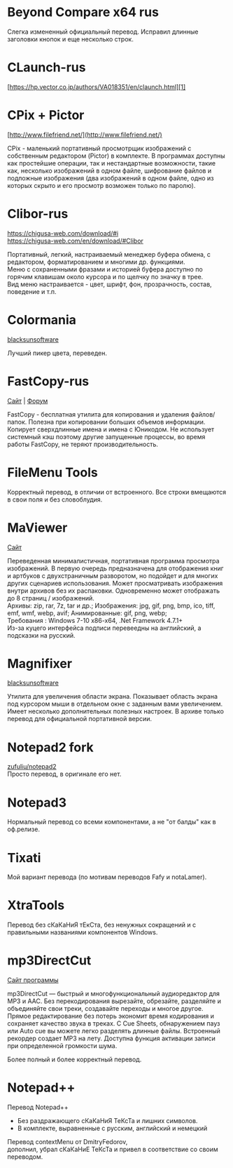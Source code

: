 # Beyond Compare x64 rus  
  
Слегка измененный официальный перевод. Исправил длинные заголовки кнопок и еще несколько строк.  
  
# CLaunch-rus

[https://hp.vector.co.jp/authors/VA018351/en/claunch.html][1]

  [1]: https://hp.vector.co.jp/authors/VA018351/en/claunch.html
  
 # CPix + Pictor

[http://www.filefriend.net/](http://www.filefriend.net/)  
  
CPix - маленький портативный просмотрщик изображений с собственным редактором (Pictor) в комплекте. В программах доступны как простейшие операции, так и нестандартные возможности, такие как, несколько изображений в одном файле, шифрование файлов и подложные изображения (два изображений в одном файле, одно из которых скрыто и его просмотр возможен только по паролю).
  
# Clibor-rus

  <a href="https://chigusa-web.com/download/#i" target="_blank">https://chigusa-web.com/download/#i</a>  
  <a href="https://chigusa-web.com/en/download/#Clibor" target="_blank">https://chigusa-web.com/en/download/#Clibor</a>  
  
Портативный, легкий, настраиваемый менеджер буфера обмена, с редактором, форматированием и многими др. функциями.  
Меню с сохраненными фразами и историей буфера доступно по горячим клавишам около курсора и по щелчку по значку в трее.  
Вид меню настраивается - цвет, шрифт, фон, прозрачность, состав, поведение и т.п.  
  
# Colormania

  [blacksunsoftware](http://www.blacksunsoftware.com/screenmagnifier.html)
  
Лучший пикер цвета, переведен.
  
# FastCopy-rus

  <a href="https://fastcopy.jp/" target="_blank">Сайт</a> | <a href="https://groups.google.com/forum/#!forum/fastcopy-bb-eng" target="_blank">Форум</a>
  
FastCopy - бесплатная утилита для копирования и удаления файлов/папок. Полезна при копировании больших объемов информации. Копирует сверхдлинные имена и имена с Юникодом. Не использует системный кэш поэтому другие запущенные процессы, во время работы FastCopy, не теряют производительность.
 
# FileMenu Tools

Корректный перевод, в отличии от встроенного. Все строки вмещаются в свои поля и без словоблудия.  
  
# MaViewer
  
 [Сайт](http://www.moreread.net/)
  
Переведенная минималистичная, портативная программа просмотра изображений. В первую очередь предназначена для отображения книг и артбуков с двухстраничным разворотом, но подойдет и для многих других сценариев использования. Может просматривать изображения внутри архивов без их распаковки. Одновременно может отображать до 8 страниц / изображений.  
Архивы: zip, rar, 7z, tar и др.; Изображения: jpg, gif, png, bmp, ico, tiff, emf, wmf, webp, avif; Анимированные: gif, png, webp;  
Требования : Windows 7-10 x86-x64, .Net Framework 4.7.1+  
Из-за куцего интерфейса подписи перевеедны на английский, а подсказки на русский.
  
# Magnifixer
  
  [blacksunsoftware](http://www.blacksunsoftware.com/screenmagnifier.html)
  
Утилита для увеличения области экрана. Показывает область экрана под курсором мыши в отдельном окне с заданным вами увеличением.
Имеет несколько дополнительных полезных настроек. В архиве только перевод для официальной портативной версии.
  
# Notepad2 fork

[zufuliu/notepad2](https://github.com/zufuliu/notepad2)  
Просто перевод, в оригинале его нет.  
  
# Notepad3

Нормальный перевод со всеми компонентами, а не "от балды" как в оф.релизе.
  
# Tixati
  
Мой вариант перевода (по мотивам переводов Fafy и notaLamer).
  
 # XtraTools
  
Перевод без сКаКаНиЯ тЕкСта, без ненужных сокращений и с правильными названиями компонентов Windows.
  
 # mp3DirectCut
  
  <a href="http://mpesch3.de/" target="_blank">Сайт программы</a>
  
mp3DirectCut — быстрый и многофункциональный аудиоредактор для MP3 и AAC. Без перекодирования вырезайте, обрезайте, разделяйте и объединяйте свои треки, создавайте переходы и многое другое. Прямое редактирование без потерь экономит время кодирования и сохраняет качество звука в треках. С Cue Sheets, обнаружением пауз или Auto cue вы можете легко разделять длинные файлы. Встроенный рекордер создает MP3 на лету. Доступна функция активации записи при определенной громкости шума.
  
Более полный и более корректный перевод.
 
# Notepad++

Перевод Notepad++  
* Без раздражающего сКаКаНиЯ ТеКсТа и лишних символов.  
* В комплекте, выравненные с русским, английский и немецкий 

Перевод contextMenu от DmitryFedorov,  
дополнил, убрал сКаКаНиЕ ТеКсТа и привел в соответствие со своим переводом.
